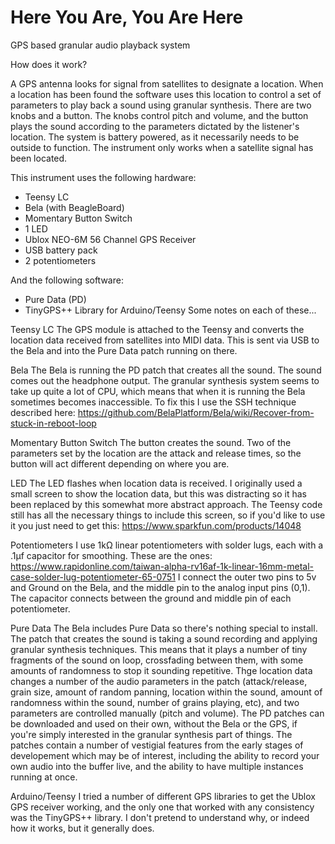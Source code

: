 # Here You Are, You Are Here
GPS based granular audio playback system

How does it work?

A GPS antenna looks for signal from satellites to designate a location. When a location has been found the software uses this location to control a set of parameters to play back a sound using granular synthesis. 
There are two knobs and a button. The knobs control pitch and volume, and the button plays the sound according to the parameters dictated by the listener's location.
The system is battery powered, as it necessarily needs to be outside to function. The instrument only works when a satellite signal has been located. 

This instrument uses the following hardware:
- Teensy LC
- Bela (with BeagleBoard)
- Momentary Button Switch
- 1 LED
- Ublox NEO-6M 56 Channel GPS Receiver
- USB battery pack
- 2 potentiometers

And the following software:
- Pure Data (PD)
- TinyGPS++ Library for Arduino/Teensy
Some notes on each of these...

Teensy LC
The GPS module is attached to the Teensy and converts the location data received from satellites into MIDI data. This is sent via USB to the Bela and into the Pure Data patch running on there.

Bela
The Bela is running the PD patch that creates all the sound. The sound comes out the headphone output. The granular synthesis system seems to take up quite a lot of CPU, which means that when it is running the Bela sometimes becomes inaccessible. To fix this I use the SSH technique described here: https://github.com/BelaPlatform/Bela/wiki/Recover-from-stuck-in-reboot-loop 

Momentary Button Switch
The button creates the sound. Two of the parameters set by the location are the attack and release times, so the button will act different depending on where you are.

LED
The LED flashes when location data is received. I originally used a small screen to show the location data, but this was distracting so it has been replaced by this somewhat more abstract approach. The Teensy code still has all the necessary things to include this screen, so if you'd like to use it you just need to get this: https://www.sparkfun.com/products/14048

Potentiometers
I use 1kΩ linear potentiometers with solder lugs, each with a .1µf capacitor for smoothing. These are the ones:
https://www.rapidonline.com/taiwan-alpha-rv16af-1k-linear-16mm-metal-case-solder-lug-potentiometer-65-0751
I connect the outer two pins to 5v and Ground on the Bela, and the middle pin to the analog input pins (0,1).
The capacitor connects between the ground and middle pin of each potentiometer. 

Pure Data
The Bela includes Pure Data so there's nothing special to install. The patch that creates the sound is taking a sound recording and applying granular synthesis techniques. This means that it plays a number of tiny fragments of the sound on loop, crossfading between them, with some amounts of randomness to stop it sounding repetitive. Thge location data changes a number of the audio parameters in the patch (attack/release, grain size, amount of random panning, location within the sound, amount of randomness within the sound, number of grains playing, etc), and two parameters are controlled manually (pitch and volume). 
The PD patches can be downloaded and used on their own, without the Bela or the GPS, if you're simply interested in the granular synthesis part of things. The patches contain a number of vestigial features from the early stages of developement which may be of interest, including the ability to record your own audio into the buffer live, and the ability to have multiple instances running at once. 

Arduino/Teensy
I tried a number of different GPS libraries to get the Ublox GPS receiver working, and the only one that worked with any consistency was the TinyGPS++ library. I don't pretend to understand why, or indeed how it works, but it generally does.